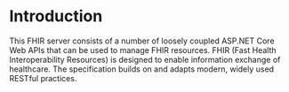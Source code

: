 # Introduction

This FHIR server consists of a number of loosely coupled ASP.NET Core Web APIs that can be used to manage FHIR resources.  FHIR \(Fast Health Interoperability Resources\) is designed to enable information exchange of healthcare. The specification builds on and adapts modern, widely used RESTful practices.


